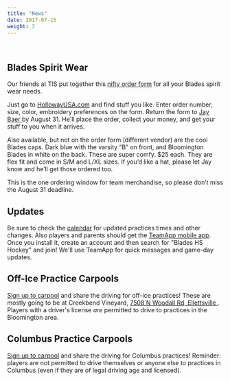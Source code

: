 ```yaml
---
title: "News"
date: 2017-07-15
weight: 3
---
```


<div class="sponsorcontainer">
  <a id="news-a1" href="#"><img id="news-s1" class="image sponsor"></a>
  <a id="news-a2" href="#"><img id="news-s2" class="image sponsor"></a>
</div>

Blades Spirit Wear
------------------

Our friends at TIS put together this [nifty order form][spiritwear]
for all your Blades spirit wear needs.

Just go to [HollowayUSA.com](https://www.hollowayusa.com/) and find
stuff you like. Enter order number, size, color, embroidery
preferences on the form. Return the form to [Jay Baer <span class="icon fa-envelope-o"></span>](mailto:jbaer@bloomingtonblades.com)
by August 31. He'll place the order, collect your money, and get your stuff to you when it arrives.

Also available, but not on the order form (different vendor)
are the cool Blades caps. Dark blue with the varsity “B” on front,
and Bloomington Blades in white on the back.
These are super comfy. $25 each. They are flex fit and come in S/M and L/XL sizes.
If you’d like a hat, please let Jay know and he’ll get those ordered too. 

This is the one ordering window for team merchandise, so please don’t miss the August 31 deadline.

[spiritwear]: Blades_Order_Form_fillable-1.pdf


Updates
-------
Be sure to check the [calendar][cal] for updated practices times and other
changes. Also players and parents should get the [TeamApp mobile
app][teamapp]. Once you install it, create an account and then search
for "Blades HS Hockey" and join! We'll use TeamApp for quick messages
and game-day updates.

[teamapp]: https://www.teamapp.com/app
[cal]: https://calendar.google.com/calendar/embed?src=epsc9ra4unbaelg6bns4r4ifro%40group.calendar.google.com&ctz=America/New_York


Off-Ice Practice Carpools
-------------------------
[Sign up to carpool][office] and share the driving for off-ice
practices! These are mostly going to be at Creekbend Vineyard, [7508
N Woodall Rd, Ellettsville <span class="icon
fa-map-marker"></span>][creekbend]. Players with a driver's license
_are_ permitted to drive to practices in the Bloomington area.

[office]: http://www.signupgenius.com/go/10c084bacaa28a0fa7-blades6
[creekbend]: https://www.google.com/maps/place/7508+N+Woodall+Rd,+Ellettsville,+IN+47429/@39.2693618,-86.5814495,17z/data=!3m1!4b1!4m5!3m4!1s0x886cf5555b49ab4b:0x84fec2627d04af5!8m2!3d39.2693577!4d-86.5792608

Columbus Practice Carpools
--------------------------
[Sign up to carpool][carpool] and share the driving for Columbus practices!
Reminder: players are not permitted to drive
themselves or anyone else to practices in Columbus (even if they are
of legal driving age and licensed).

[carpool]: http://www.signupgenius.com/go/10c084bacaa28a0fa7-blades6

